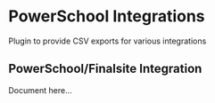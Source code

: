 # PowerSchool Integrations

Plugin to provide CSV exports for various integrations 


## PowerSchool/Finalsite Integration

Document here...

